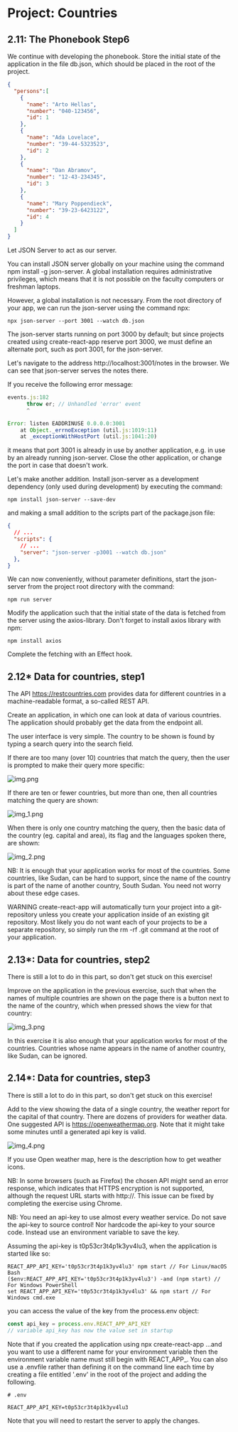 # Project: Countries

## 2.11: The Phonebook Step6

We continue with developing the phonebook. Store the initial state of the application in the file db.json, which should be placed in the root of the project.
```json
{
  "persons":[
    { 
      "name": "Arto Hellas", 
      "number": "040-123456",
      "id": 1
    },
    { 
      "name": "Ada Lovelace", 
      "number": "39-44-5323523",
      "id": 2
    },
    { 
      "name": "Dan Abramov", 
      "number": "12-43-234345",
      "id": 3
    },
    { 
      "name": "Mary Poppendieck", 
      "number": "39-23-6423122",
      "id": 4
    }
  ]
}
```

Let JSON Server to act as our server.

You can install JSON server globally on your machine using the command npm install -g json-server. A global installation requires administrative privileges, which means that it is not possible on the faculty computers or freshman laptops.

However, a global installation is not necessary. From the root directory of your app, we can run the json-server using the command npx:
```shell
npx json-server --port 3001 --watch db.json
```

The json-server starts running on port 3000 by default; but since projects created using create-react-app reserve port 3000, we must define an alternate port, such as port 3001, for the json-server.

Let's navigate to the address http://localhost:3001/notes in the browser. We can see that json-server serves the notes there.

If you receive the following error message:
```javascript
events.js:182
      throw er; // Unhandled 'error' event
      ^

Error: listen EADDRINUSE 0.0.0.0:3001
    at Object._errnoException (util.js:1019:11)
    at _exceptionWithHostPort (util.js:1041:20)
```

it means that port 3001 is already in use by another application, e.g. in use by an already running json-server. Close the other application, or change the port in case that doesn't work.

Let's make another addition. Install json-server as a development dependency (only used during development) by executing the command:
```shell
npm install json-server --save-dev
```
and making a small addition to the scripts part of the package.json file:
```json
{
  // ... 
  "scripts": {
    // ...
    "server": "json-server -p3001 --watch db.json"
  },
}
```
We can now conveniently, without parameter definitions, start the json-server from the project root directory with the command:

```shell
npm run server
```

Modify the application such that the initial state of the data is fetched from the server using the axios-library. Don't forget to install axios library with npm:
```shell
npm install axios
```

Complete the fetching with an Effect hook.

## 2.12* Data for countries, step1

The API https://restcountries.com provides data for different countries in a machine-readable format, a so-called REST API.

Create an application, in which one can look at data of various countries. The application should probably get the data from the endpoint all.

The user interface is very simple. The country to be shown is found by typing a search query into the search field.

If there are too many (over 10) countries that match the query, then the user is prompted to make their query more specific:

![img.png](public/img.png)

If there are ten or fewer countries, but more than one, then all countries matching the query are shown:

![img_1.png](public/img_1.png)

When there is only one country matching the query, then the basic data of the country (eg. capital and area), its flag and the languages spoken there, are shown:

![img_2.png](public/img_2.png)

NB: It is enough that your application works for most of the countries. Some countries, like Sudan, can be hard to support, since the name of the country is part of the name of another country, South Sudan. You need not worry about these edge cases.

WARNING create-react-app will automatically turn your project into a git-repository unless you create your application inside of an existing git repository. Most likely you do not want each of your projects to be a separate repository, so simply run the rm -rf .git command at the root of your application.

## 2.13*: Data for countries, step2

There is still a lot to do in this part, so don't get stuck on this exercise!

Improve on the application in the previous exercise, such that when the names of multiple countries are shown on the page there is a button next to the name of the country, which when pressed shows the view for that country:

![img_3.png](public/img_3.png)

In this exercise it is also enough that your application works for most of the countries. Countries whose name appears in the name of another country, like Sudan, can be ignored.

## 2.14*: Data for countries, step3

There is still a lot to do in this part, so don't get stuck on this exercise!

Add to the view showing the data of a single country, the weather report for the capital of that country. There are dozens of providers for weather data. One suggested API is https://openweathermap.org. Note that it might take some minutes until a generated api key is valid.

![img_4.png](public/img_4.png)

If you use Open weather map, here is the description how to get weather icons.

NB: In some browsers (such as Firefox) the chosen API might send an error response, which indicates that HTTPS encryption is not supported, although the request URL starts with http://. This issue can be fixed by completing the exercise using Chrome.

NB: You need an api-key to use almost every weather service. Do not save the api-key to source control! Nor hardcode the api-key to your source code. Instead use an environment variable to save the key.

Assuming the api-key is t0p53cr3t4p1k3yv4lu3, when the application is started like so:

```shell
REACT_APP_API_KEY='t0p53cr3t4p1k3yv4lu3' npm start // For Linux/macOS Bash
($env:REACT_APP_API_KEY='t0p53cr3t4p1k3yv4lu3') -and (npm start) // For Windows PowerShell
set REACT_APP_API_KEY='t0p53cr3t4p1k3yv4lu3' && npm start // For Windows cmd.exe
```

you can access the value of the key from the process.env object:
```javascript
const api_key = process.env.REACT_APP_API_KEY
// variable api_key has now the value set in startup
```

Note that if you created the application using npx create-react-app ...and you want to use a different name for your environment variable then the environment variable name must still begin with REACT_APP_. You can also use a .envfile rather than defining it on the command line each time by creating a file entitled '.env' in the root of the project and adding the following.

```shell
# .env

REACT_APP_API_KEY=t0p53cr3t4p1k3yv4lu3
```

Note that you will need to restart the server to apply the changes.
